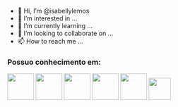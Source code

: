 - 👋 Hi, I’m @isabellylemos
- 👀 I’m interested in ...
- 🌱 I’m currently learning ...
- 💞️ I’m looking to collaborate on ...
- 📫 How to reach me ...

<div>
    <h3> Possuo conhecimento em: </h3> 

<img src="https://cdn.jsdelivr.net/gh/devicons/devicon/icons/java/java-original-wordmark.svg" width="60" height="60"/> 
  <img src="https://cdn.jsdelivr.net/gh/devicons/devicon/icons/mysql/mysql-original-wordmark.svg" width="60" height="60"/>
  <img src="https://cdn.jsdelivr.net/gh/devicons/devicon/icons/spring/spring-original-wordmark.svg" width="60" height="60"/> 
  <img src="https://cdn.jsdelivr.net/gh/devicons/devicon/icons/photoshop/photoshop-line.svg" width="60" height="60"/> 
  <img src="https://cdn.jsdelivr.net/gh/devicons/devicon/icons/git/git-original-wordmark.svg" width="60" height="60"/> 
  <img src="https://cdn.jsdelivr.net/gh/devicons/devicon/icons/vscode/vscode-original.svg"  width="50" height="50" />
</div>
    
